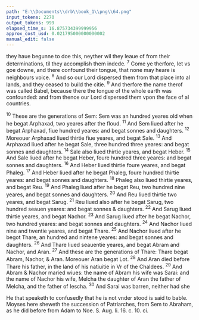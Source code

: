 ```yaml
---
path: "E:\\Documents\\drb\\book_1\\png\\64.png"
input_tokens: 2270
output_tokens: 999
elapsed_time_s: 16.875734399999956
approx_cost_usd: 0.021795000000000002
manual_edit: false
---
```

they haue begunne to doe this, neyther wil they leaue of from their determinations, til they accomplish them indede. <sup>7</sup> Come ye therfore, let vs goe downe, and there confound their tongue, that none may heare is neighbours voice. <sup>8</sup> And so our Lord dispersed them from that place into al lands, and they ceased to build the citie. <sup>9</sup> And therfore the name therof was called Babel, because there the tongue of the whole earth was confounded: and from thence our Lord dispersed them vpon the face of al countries.

<sup>10</sup> These are the generations of Sem: Sem was an hundred yeares old when he begat Arphaxad, two yeares after the floud. <sup>11</sup> And Sem liued after he begat Arphaxad, fiue hundred yeares: and begat sonnes and daughters. <sup>12</sup> Moreouer Arphaxad liued thirtie fiue yeares, and begat Sale. <sup>13</sup> And Arphaxad liued after he begat Sale, three hundred three yeares: and begat sonnes and daughters. <sup>14</sup> Sale also liued thirtie yeares, and begat Heber. <sup>15</sup> And Sale liued after he begat Heber, foure hundred three yeares: and begat sonnes and daughters. <sup>16</sup> And Heber liued thirtie foure yeares, and begat Phaleg. <sup>17</sup> And Heber liued after he begat Phaleg, foure hundred thirtie yeares: and begat sonnes and daughters. <sup>18</sup> Phaleg also liued thirtie yeares, and begat Reu. <sup>19</sup> And Phaleg liued after he begat Reu, two hundred nine yeares, and begat sonnes and daughters. <sup>20</sup> And Reu liued thirtie two yeares, and begat Sarug. <sup>21</sup> Reu liued also after he begat Sarug, two hundred seauen yeares: and begat sonnes & daughters. <sup>22</sup> And Sarug liued thirtie yeares, and begat Nachor. <sup>23</sup> And Sarug liued after he begat Nachor, two hundred yeares: and begat sonnes and daughters. <sup>24</sup> And Nachor liued nine and twentie yeares, and begat Thare. <sup>25</sup> And Nachor liued after he begot Thare, an hundred and nintene yeares: and begat sonnes and daughters. <sup>26</sup> And Thare liued seauentie yeares, and begat Abram and Nachor, and Aran. <sup>27</sup> And these are the generations of Thare: Thare begat Abram, Nachor, & Aran. Moreouer Aran begat Lot. <sup>28</sup> And Aran died before Thare his father, in the land of his natiuitie in Vr of the Chaldees. <sup>29</sup> And Abram & Nachor maried wiues: the name of Abram his wife was Sarai: and the name of Nachor his wife, Melcha the daughter of Aran the father of Melcha, and the father of Iescha. <sup>30</sup> And Sarai was barren, neither had she

<aside>He that speaketh to confusedly that he is not vnder stood is said to bable.</aside>

<aside>Moyses here sheweth the succession of Patriarches, from Sem to Abraham, as he did before from Adam to Noe. S. Aug. li. 16. c. 10. ci.</aside>

[^1]: Vr a citie, or territorie of Chaldea. 70. Interpret. and Iosephus li. 1 Antiq.